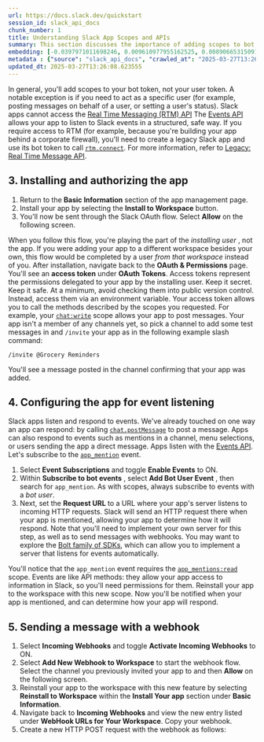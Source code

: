 ```yaml
---
url: https://docs.slack.dev/quickstart
session_id: slack_api_docs
chunk_number: 1
title: Understanding Slack App Scopes and APIs
summary: This section discusses the importance of adding scopes to bot tokens instead of user tokens, with exceptions for actions requiring user impersonation. It highlights the Events API for structured event listening and mentions the need for a legacy app to access the Real Time Messaging API under certain conditions.
embedding: [-0.0397971011698246, 0.009610977955162525, 0.0089066531509161, -0.01831243373453617, -0.020896805450320244, -0.046274665743112564, -0.017192170023918152, 0.014707623980939388, -0.0034828009083867073, 0.03631430119276047, -0.0022405278868973255, 0.01598317176103592, -0.027840223163366318, -0.015916621312499046, -0.00040900727617554367, 0.004664069507271051, -0.02699725329875946, 0.038332995027303696, -0.02263820543885231, 0.028306076303124428, 0.03247656300663948, 0.04498802870512009, -0.011690676212310791, 0.05434944108128548, -0.03782277554273605, -0.021185191348195076, -0.03223254531621933, 0.06260168552398682, -0.031034640967845917, -0.02540004439651966, 0.0005053665954619646, -0.007265078369528055, -0.040129851549863815, 0.05150996148586273, 0.014086487703025341, 0.009694165550172329, 0.023470085114240646, 0.02588808164000511, 0.019576890394091606, -0.0244461577385664, -0.03984146937727928, -0.002033944707363844, 0.0017455598572269082, 0.03613683208823204, -0.04032950475811958, 0.019931824877858162, -0.0852288007736206, 0.0015819569816812873, -0.012178711593151093, 0.015894439071416855, -0.05062262341380119, -0.012045610696077347, 0.012755481526255608, 0.006577391643077135, -0.013465351425111294, -0.02520039491355419, -0.03493892773985863, 0.004433915950357914, -0.03788932412862778, 0.018024049699306488, -0.011823776178061962, 0.01741400547325611, -0.02999201789498329, 0.0080137699842453, -0.005429398268461227, -0.009156216867268085, -0.00714306952431798, 0.023159516975283623, 0.00019341192091815174, 0.04319116845726967, 0.037135086953639984, 0.004628021270036697, -0.03223254531621933, 0.0016748501220718026, -0.006904597394168377, -0.010886525735259056, -0.029393065720796585, 0.07285043597221375, -0.04591973125934601, -0.011213731952011585, 0.0018384529976174235, -0.038998495787382126, -0.05470437556505203, -0.04487711191177368, -0.06726020574569702, 0.013953386805951595, -0.05665652081370354, -0.045187678188085556, 0.018412260338664055, -0.012145436368882656, -0.001651280210353434, -0.0050079128704965115, -0.01649339124560356, 0.0283726267516613, 0.051376860588788986, -0.0066217584535479546, -0.014951642602682114, -0.0077974810265004635, 0.012056702747941017, 0.052974067628383636, 0.06699400395154953, -0.04478837549686432, -0.08846758306026459, -0.06504186242818832, 0.042880598455667496, -0.027773674577474594, 0.04296933487057686, 0.032143812626600266, -0.025444412603974342, -0.04849301278591156, -0.11198203265666962, -0.007331628818064928, 0.012378362938761711, -0.00274797435849905, 0.008318792097270489, -0.019776541739702225, 0.026908518746495247, -0.04498802870512009, 0.01827915944159031, -0.05745512247085571, -0.05142122507095337, -0.000830492761451751, 0.01384247001260519, -0.0028505728114396334, 0.008862286806106567, -0.032165996730327606, -0.004478283226490021, 0.010725695639848709, -0.012300720438361168, 0.017014702782034874, 0.043790120631456375, 0.009256042540073395, 0.056124117225408554, -0.04946908354759216, -0.014330505393445492, -0.031212108209729195, -0.052486032247543335, -0.016193915158510208, -0.003352473257109523, 0.030724072828888893, 0.021151915192604065, -0.06464256346225739, -0.004941362421959639, -0.0002097028773277998, -0.0453207790851593, -0.03593718260526657, -0.04112810641527176, 0.0038183254655450583, -0.023048600181937218, -0.003610355779528618, -0.01756928861141205, 0.03638084977865219, -0.013609543442726135, 0.0026301247999072075, 0.017502738162875175, -0.008363159373402596, -0.023470085114240646, 0.06038333848118782, -0.03536041080951691, -0.029548348858952522, -0.006460928358137608, 0.005745512433350086, 0.009178400970995426, -0.027285637333989143, -0.07555681467056274, -0.007137523498386145, 0.018412260338664055, -0.01919977180659771, -0.05741075798869133, 0.01427504699677229, -0.03871011361479759, 0.0040457057766616344, 0.014452515169978142, 0.01945488154888153, 0.039419982582330704, -0.019077762961387634, -0.03294241800904274, -0.011790500953793526, -0.012855306267738342, -0.004555925261229277, -0.014031029306352139, -0.019565798342227936, -0.028705378994345665, -0.037623122334480286, -0.022937683388590813, -0.0030724070966243744, -0.005626276135444641, 0.01315478328615427, -0.020264577120542526, -0.0033552460372447968, -0.0017150576459243894, -0.014031029306352139, -0.015850072726607323, 0.0044616456143558025, 0.00027850622427649796, 0.011002988554537296, 0.019255230203270912, -0.01531766913831234, 0.03369665518403053, -0.02721908688545227, 0.017291996628046036, 0.005121603142470121, 0.013631727546453476, -0.0070321522653102875, 0.00639992393553257, -0.020286761224269867, 0.020708246156573296, 0.043124619871377945, -0.025444412603974342, 0.006078264210373163, 0.017491646111011505, -0.07249549776315689, 0.013110416010022163, 0.0466739684343338, -0.05949600040912628, -0.0070432438515126705, 0.0080137699842453, -0.015406402759253979, -0.03365228697657585, -0.03706853836774826, -0.01758038066327572, 0.0045503792352974415, 0.03265403211116791, -0.015550595708191395, 0.031034640967845917, 0.017325270920991898, 0.045409511774778366, -0.019321780651807785, 0.028927212581038475, 0.014840724878013134, 0.002157340059056878, 0.03815552592277527, 0.004658523481339216, -0.02974800020456314, 0.04600846767425537, -0.03547132760286331, 0.04543169587850571, -0.028527911752462387, 0.0049191792495548725, 0.014785266481339931, 0.0028921666089445353, 0.005165969952940941, 0.03924251347780228, 0.030058568343520164, 0.026398299261927605, 0.01603863015770912, 0.00462524825707078, -0.05918543413281441, 0.031056823208928108, 0.03436215594410896, 0.050178952515125275, -0.004769440740346909, 0.0032221453730016947, 0.006760404910892248, 0.03640303388237953, -0.06300098448991776, 0.004822126589715481, 0.005690053571015596, -0.002071379218250513, -0.017890948802232742, 0.024179955944418907, -0.0063666487112641335, -0.016548849642276764, 0.008823465555906296, 0.0297258161008358, -0.003821098478510976, -0.01876719482243061, 0.02010929398238659, 0.025555329397320747, -0.0070210606791079044, -0.036469586193561554, -0.0061059934087097645, 0.023492269217967987, -0.012589105404913425, -0.01086434256285429, -0.026398299261927605, -0.02289331518113613, -0.01695924438536167, -0.011657400988042355, 0.014585615135729313, 0.007841847836971283, 0.015051467344164848, 0.005157650914043188, 0.028683194890618324, 0.011391199193894863, 0.020941171795129776, 0.004386776126921177, -0.007248440757393837, 0.012578013353049755, -0.013332250528037548, -0.052441664040088654, 0.05026768893003464, -0.031034640967845917, -0.021185191348195076, 0.0035770805552601814, 0.0695229172706604, 0.03631430119276047, 0.000670702604111284, -0.00400965753942728, 0.0022488466929644346, 0.00033101861481554806, 0.01895575411617756, 0.010559320449829102, -0.019599074497818947, 0.014164130203425884, 0.016881601884961128, 0.015683695673942566, -0.01734745502471924, 0.04414505511522293, -0.06646160036325455, -0.023603186011314392, 0.0466739684343338, -0.02653140015900135, -0.021817417815327644, -0.021595584228634834, 0.038776662200689316, 0.07888433337211609, 0.02106318064033985, -0.014552339911460876, -0.009921546094119549, -0.020253485068678856, 0.008385342545807362, -0.0067825885489583015, -0.03449525684118271, -0.0011590850772336125, -0.0945902094244957, 0.005640141200274229, 0.014130854979157448, 0.0017330816481262445, -0.025022925809025764, 0.07151942700147629, -0.06743767112493515, -0.01573915407061577, 0.042636580765247345, -0.011590850539505482, -0.00496631907299161, 0.020674971863627434, 0.019410515204072, 0.03154486045241356, 0.08017097413539886, -0.007498004473745823, -0.00870145671069622, -0.019843092188239098, -0.0369798019528389, -0.05239729955792427, 0.05554734915494919, -0.02015366032719612, -0.015073651447892189, -0.03491674363613129, 0.029548348858952522, -0.05439380928874016, -0.03225472941994667, -0.025311311706900597, -0.046319033950567245, -0.019599074497818947, 0.017990773543715477, -0.020697154104709625, -0.049291614443063736, -0.011036263778805733, 0.006693854462355375, -0.055236779153347015, 0.02263820543885231, 0.01029311865568161, -0.014796358533203602, 0.0194659736007452, 0.018345709890127182, 0.02010929398238659, -0.08593866974115372, -0.02948179841041565, -0.004780532326549292, 0.05470437556505203, 0.004533741623163223, 0.02402467094361782, -0.02307078242301941, -0.06335592269897461, 0.013753736391663551, -0.0044255973771214485, 0.019088855013251305, -0.01573915407061577, 0.011163818649947643, 0.05346210300922394, -0.028905030339956284, -0.033275168389081955, -0.021196281537413597, -0.018168242648243904, 0.014141946099698544, -0.0021531807724386454, 0.0045392876490950584, 0.00395142612978816, 0.03365228697657585, -0.008257787674665451, -0.02216126210987568, 0.022127985954284668, 0.0007473048171959817, 0.03201071172952652, -0.01052049919962883, 0.023447901010513306, -0.018190424889326096, 0.06619539856910706, -0.03163359314203262, 0.02488982491195202, -0.00845743902027607, -0.03478364273905754, 0.0017303087515756488, 0.005177061539143324, -0.01922195591032505, 0.02032003551721573, -0.003152822144329548, -0.026021180674433708, 0.029592717066407204, -5.8101562899537385e-05, 0.020930081605911255, 0.02630956657230854, -0.043346453458070755, -0.024290872737765312, -0.0059340717270970345, 0.03458399325609207, -0.012777664698660374, 0.05013458803296089, 0.04372357204556465, 0.055192410945892334, -0.05789879336953163, 0.025444412603974342, -0.007620013318955898, -0.041727062314748764, 0.0262873824685812, 0.013176966458559036, 0.012877490371465683, 0.059806570410728455, -0.06415452063083649, -0.03498329222202301, -0.04230383038520813, 0.033985037356615067, 0.02402467094361782, 0.01167958416044712, -0.04170487821102142, 0.0074647292494773865, -0.00393756153061986, 0.006655033677816391, 0.030236035585403442, -0.016748500987887383, -0.010808884166181087, 0.008984295651316643, 0.02238309569656849, 0.0030502236913889647, 0.02832826040685177, -0.03136739134788513, -0.06379958987236023, 0.01601644791662693, 0.05470437556505203, -0.05918543413281441, -0.046540867537260056, 0.011479932814836502, 0.019965101033449173, -0.03819989413022995, -0.037379104644060135, -0.0347614586353302, -0.003274831222370267, 0.02655358426272869, 0.04024076834321022, -0.00814132485538721, 0.01855645142495632, -0.01050940714776516, 0.021872878074645996, 0.01741400547325611, 0.011457749642431736, 0.001268615829758346, -0.023425718769431114, 0.019410515204072, -0.016149548813700676, 0.06659470498561859, -0.0046862526796758175, 0.04181579500436783, 0.010259843431413174, -0.026220832020044327, -0.04456654191017151, 0.03296459838747978, 0.03664705157279968, 0.03090154007077217, 0.018378984183073044, 0.038066793233156204, 0.020652787759900093, -0.024845458567142487, 0.014385964721441269, 0.03382975608110428, 0.03629211708903313, 0.024623624980449677, -0.007830756716430187, -0.02261602319777012, 0.024091221392154694, -0.06397705525159836, 0.027152536436915398, 0.038310810923576355, -0.009355868212878704, 0.02104099839925766, -0.03917596489191055, -0.021817417815327644, -0.02358100190758705, 0.00788621511310339, 0.017547104507684708, -0.02287113294005394, -0.03724600374698639, -0.022782398387789726, 0.05457127466797829, 0.029548348858952522, -0.0001649893820285797, -0.017425095662474632, -0.005121603142470121, 0.0012381135020405054, 0.0493803508579731, -0.0342734232544899, -0.028860662132501602, 0.012167619541287422, 0.026376117020845413, -0.032609663903713226, 0.017236536368727684, -0.02950398251414299, 0.021673226729035378, 0.028638828545808792, -0.012589105404913425, -0.030724072828888893, 0.02883847989141941, 0.007880669087171555, -0.00834652129560709, -0.004996821284294128, 0.01338770892471075, -0.05009021982550621, -0.021207373589277267, -0.007498004473745823, -0.018478810787200928, -0.021140823140740395, 0.004400641191750765, -0.003513303119689226, -0.012522554956376553, -0.008157962001860142, 0.02559969574213028, -0.05678962171077728, -0.04591973125934601, -0.005617957562208176, 0.009805083274841309, -0.02588808164000511, 0.020874621346592903, 0.02903812937438488, 0.00041559297824278474, -0.033230800181627274, -0.009854995645582676, -0.00480826199054718, -0.005906342528760433, 0.01690378598868847, 0.022039253264665604, 0.015417494811117649, -0.008546172641217709, 0.018478810787200928, -0.006028351373970509, 0.04614156484603882, 0.002682810416445136, -0.009311500936746597, 0.00011802286462625489, -0.0009823107393458486, -0.011712859384715557, -0.019244138151407242, -0.0037795044481754303, 0.02906031347811222, 0.005889704916626215, -0.0023888798896223307, 0.01530657708644867, -0.007608921732753515, 0.01027648150920868, -0.02974800020456314, 0.01315478328615427, -0.0061891814693808556, 0.00026377502945251763, 0.001959075452759862, 0.032587479799985886, -0.03493892773985863, -0.009599885903298855, -0.019854184240102768, -0.0013150623999536037, -0.03269840031862259, -0.008424163796007633, 0.0035216219257563353, -0.06482002884149551, 0.014208496548235416, 0.032831497490406036, -0.028283892199397087, -0.03507202863693237, -0.02859446033835411, 0.021418116986751556, 0.0012152368435636163, -0.020941171795129776, 0.014019937254488468, -0.041993264108896255, 0.0023639234714210033, 0.03684670478105545, 0.0019618484657257795, 0.02903812937438488, -0.015495136380195618, 0.017003610730171204, -0.0015140201430767775, 0.024534890428185463, 0.004372911527752876, -0.009544427506625652, -0.025311311706900597, -0.020031651481986046, -0.015450770035386086, 0.023691920563578606, 0.013720461167395115, 0.004256448708474636, 0.009660890325903893, 0.01622718945145607, 0.012622380629181862, -0.0002237408480141312, -0.01990964263677597, -0.020220210775732994, 0.015439677983522415, 0.02471235767006874, -0.02930433116853237, 0.008779098279774189, 0.01621609926223755, 0.023026416078209877, -0.014208496548235416, -0.013897928409278393, -0.013531901873648167, 0.032831497490406036, 0.0008339589112438262, 0.015151293016970158, 0.02375847101211548, -0.036957621574401855, -0.010265389457345009, 0.005457127466797829, 0.02351445145905018, 0.0020949491299688816, 0.05284096673130989, -0.02992546744644642, -0.043568287044763565, -0.002883847802877426, 0.007409270852804184, 0.029681449756026268, -0.005068917293101549, 0.02077479660511017, -0.007392633240669966, -0.01690378598868847, 0.006826955359429121, -0.02264929749071598, 0.02655358426272869, 0.013243516907095909, -0.0005476538208313286, 0.008268879726529121, -0.009993642568588257, 0.010709058493375778, -0.006394378375262022, -0.03112337365746498, 0.05146559327840805, -0.005895250476896763, 0.04006330296397209, -0.03702417016029358, -0.030546603724360466, -0.014829633757472038, 0.0009497287683188915, -0.004603065084666014, -0.01919977180659771, 0.02060842141509056, 0.018478810787200928, 0.007586738560348749, -0.019843092188239098, 0.007675472181290388, -0.038066793233156204, 0.02469017542898655, 0.031056823208928108, 0.013265700079500675, -0.03431779146194458, 0.01109726820141077, 0.011701767332851887, 0.02606554888188839, 0.030768439173698425, 0.008812373504042625, -0.0068713221698999405, -0.04694017022848129, 0.026597950607538223, 0.03953089937567711, -0.00035372195998206735, -0.024423973634839058, -0.04157177731394768, 0.013409893028438091, 0.027108170092105865, -0.01761365495622158, 0.026132099330425262, 0.0262873824685812, 0.03567098081111908, -0.022804582491517067, -0.0009802309796214104, -0.0324321985244751, -0.007026606239378452, -0.017691297456622124, 0.006666125264018774, 0.018146058544516563, 0.007448091637343168, 0.009122941642999649, -0.01349862664937973, -0.07795263081789017, 0.020042743533849716, 0.005678961984813213, 0.0019521431531757116, -0.01734745502471924, -0.0013899315381422639, -0.021362658590078354, 0.0027798630762845278, -0.028017692267894745, 0.03924251347780228, -0.027995508164167404, 0.0013913179282099009, 0.012655655853450298, -0.019965101033449173, 0.02084134705364704, -0.029193414375185966, 0.009056391194462776, -0.005418306682258844, -0.011252552270889282, -0.002483159536495805, 0.003876557108014822, 0.0017594245728105307, -0.022760214284062386, -0.043590471148490906, -0.014374872669577599, -0.005717783235013485, -0.005587455350905657, 0.02630956657230854, 0.009411326609551907, 0.00196878076530993, 0.03343045338988304, -0.03256529942154884, 0.007697655353695154, 0.03429560735821724, -0.05559171363711357, 0.0011036264477297664, 0.015450770035386086, -0.06717146933078766, 0.027352187782526016, -0.015606054104864597, -0.009028661996126175, 0.013476443476974964, 0.008645998314023018, -0.00531016243621707, 0.03380757197737694, 0.023226067423820496, -0.022061437368392944, -0.003504984313622117, 0.005371166858822107, 0.011296919547021389, 0.02400248870253563, -0.00571223720908165, 0.005454354453831911, -0.022571654990315437, -0.007864031009376049, -0.0007174958009272814, 0.034672725945711136, -0.010875433683395386, -0.01826806738972664, 0.0011701767798513174, 0.018001865595579147, -0.02199488691985607, 0.04991275072097778, -0.018667370080947876, -0.0005261636106297374, -0.02608773112297058, -0.018878111615777016, -0.002054741606116295, -0.014807449653744698, 0.02564406208693981, 0.03314206749200821, 0.01740291342139244, -0.03150049224495888, -0.014419239945709705, -0.008962111547589302, 0.03846609592437744, -0.04305806756019592, -0.053151536732912064, -0.008623814210295677, 0.025466594845056534, -0.06149251013994217, -0.009322592988610268, 0.013676093891263008, -0.013964478857815266, -0.023913754150271416, 0.014130854979157448, -0.03061315417289734, -0.010337485931813717, -0.0109918974339962, -0.04092845693230629, -0.022272178903222084, -0.0315670445561409, -0.02126283198595047, 0.010337485931813717, -0.022804582491517067, -0.025022925809025764, -0.00137052102945745, 0.0178133063018322, -0.09157326072454453, -0.03822207823395729, 0.00601171376183629, -0.016881601884961128, -0.003857146482914686, 0.008579447865486145, -0.005282432772219181, 0.014829633757472038, -0.0005344824166968465, -0.014685440808534622, 0.0203311275690794, -0.02008710987865925, -0.014463606290519238, -0.004320226144045591, 0.03700198605656624, -0.010465040802955627, 0.021850693970918655, 0.010381852276623249, -0.019366146996617317, 0.004933043848723173, 0.006377740763127804, -0.009838358499109745, -0.01106953900307417, 0.04964655265212059, -0.010670237243175507, -0.011945785023272038, 0.005052279680967331, -0.012622380629181862, 0.04188234359025955, 0.003150049364194274, 0.007420362439006567, 0.05279659852385521, -0.04596409946680069, -0.023203883320093155, -0.030812805518507957, 0.02010929398238659, -0.01601644791662693, 0.004827672149986029, 0.004783305339515209, -0.029415247961878777, 0.004844309762120247, 0.018390076234936714, 0.0049829562194645405, -0.027263455092906952, 0.012167619541287422, 0.025266943499445915, -0.03961963206529617, -0.0021920017898082733, -0.014208496548235416, 0.024401789531111717, 0.03593718260526657, 0.008923291228711605, 0.03229909762740135, 0.01279984787106514, 0.007453637663275003, 0.03385193645954132, -0.003810006659477949, 0.003884875914081931, 0.02215017005801201, 0.00892883725464344, 0.05372830480337143, 0.011191547848284245, 0.0021448619663715363, -0.014019937254488468, 0.008584992960095406, -0.01451906468719244, 0.004417278803884983, -0.03933124989271164, -0.04050697013735771, 0.014130854979157448, -0.0299698356539011, 0.015373127534985542, 0.05599101632833481, 0.007220711559057236, 0.0029448524583131075, 0.024756725877523422, -0.015617145225405693, 0.017957499250769615, 0.0058564296923577785, -0.020275669172406197, 0.021639950573444366, -0.006233548279851675, 0.01601644791662693, 0.04534296318888664, 0.0101655637845397, -0.025688430294394493, 0.023492269217967987, 0.011230369098484516, 0.01531766913831234, -0.015894439071416855, 0.047694407403469086, 0.0015278848586604, 0.007736476603895426, -0.011845960281789303, -0.00020277056319173425, 0.0035853993613272905, -0.04443344101309776, 0.02398030459880829, 0.0520867295563221, -0.008202329277992249, 0.033497001975774765, 0.015960989519953728, -0.00867372751235962, 0.008390888571739197, 0.008529534563422203, 0.037645306438207626, 0.020530778914690018, 0.019976193085312843, 0.020752612501382828, -0.020674971863627434, 0.024113405495882034, -0.04097282513976097, 0.005762150045484304, 0.021174099296331406, -0.030812805518507957, 0.00901757087558508, 0.02650921791791916, -0.0053878044709563255, 0.015960989519953728, -0.002426314400509, 0.013775919564068317, -0.01451906468719244, -0.022061437368392944, 0.037867140024900436, 0.0024484978057444096, -0.0015334306517615914, 0.018423352390527725, -0.03629211708903313, -2.3136641175369732e-05, -0.016970336437225342, 0.005127148702740669, 0.023913754150271416, -0.01530657708644867, 0.010115651413798332, -0.057499490678310394, 0.010781154967844486, 0.03613683208823204, 0.011291373521089554, -0.02193942666053772, 0.026664501056075096, -0.032387830317020416, -0.017203262075781822, -0.003302560420706868, -0.00011204373004147783, -0.02221672050654888, -0.0031167741399258375, -0.0224163718521595, 0.04292496666312218, -0.025000743567943573, -0.004261994268745184, 0.013332250528037548, 0.007409270852804184, 0.006555208005011082, 0.010209931060671806, -0.029614899307489395, 0.02126283198595047, -0.010198839008808136, -0.05195362865924835, -0.04640776664018631, -0.0018689553253352642, -0.027729306370019913, 0.023004233837127686, 0.033319536596536636, -0.013321159407496452, -0.02855009399354458, 0.005348983220756054, -0.010548228397965431, 0.03480582684278488, -0.02009820193052292, -0.0026481489185243845, -0.014707623980939388, 0.05026768893003464, 0.003474482102319598, 0.0019050033297389746, 0.025710612535476685, 0.01988745853304863, 0.012611288577318192, 0.009688619524240494, -0.013176966458559036, 0.0233369842171669, -0.006544116418808699, 0.005823154468089342, -0.002969808876514435, 0.02559969574213028, 0.02036440372467041, -0.023647552356123924, -0.007303899619728327, 0.03549351170659065, -0.026464849710464478, -0.024335239082574844, -0.0070210606791079044, 0.023203883320093155, 0.0035271677188575268, -0.001565319369547069, -0.0352494940161705, -0.027818040922284126, -0.0028283894062042236, -0.04578663036227226, -0.007570100948214531, 0.022083619609475136, -0.007331628818064928, 0.016881601884961128, -0.006921235006302595, 0.0018966846400871873, 0.012733297422528267, 0.012089977972209454, -0.04055133834481239, 0.035316046327352524, 0.015262210741639137, 0.011723950505256653, 0.011169364675879478, -0.0018259749049320817, -0.016948152333498, -0.0038405091036111116, -0.019976193085312843, -0.013443168252706528, -0.021362658590078354, -0.05186489596962929, 0.02057514525949955, -0.041305575519800186, -0.05860866233706474, -0.008213420398533344, -0.005800970830023289, -0.004664069507271051, 0.008302154019474983, 0.04339081794023514, -0.019587982445955276, -0.018112782388925552, -0.0010405422654002905, 0.007131977938115597, 0.037201639264822006, -0.005626276135444641, -0.037844959646463394, -0.00846298411488533, 0.007093156687915325, -0.028749745339155197, -0.005307389423251152, -0.016182823106646538, 0.023958120495080948, 0.026886336505413055, 0.00515210535377264, 0.02879411168396473, -0.0092726806178689, -0.03813334181904793, -0.008069228380918503, 0.016182823106646538, 0.041283391416072845, -0.016626492142677307, -0.008729185909032822, -0.004176033660769463, -0.003485573921352625, 0.01643793284893036, 0.02422432228922844, -0.008379796519875526, 0.007242894731462002, -0.0014682668261229992, 0.01898902840912342, 0.02881629578769207, -0.018112782388925552, -0.03203289583325386, 0.017491646111011505, 0.04374575614929199, 0.011202639900147915, -0.023492269217967987, -0.028993763029575348, 0.009394689463078976, 0.004270313307642937, 0.007359358016401529, -0.018434442579746246, 0.007980494759976864, 0.012533647008240223, 0.03252093121409416, -0.018478810787200928, 0.03360791876912117, 0.0021642723586410284, -0.020220210775732994, -0.01987636648118496, -0.002329261740669608, -0.03502766042947769, 0.011934693902730942, 0.005060598719865084, -0.02147357538342476, -0.0324321985244751, -0.02083025500178337, 0.02400248870253563, 0.0032637394033372402, 0.04272531718015671, -0.02928214892745018, 0.005002366844564676, 0.0026758781168609858, 0.03365228697657585, 0.029149048030376434, -0.014385964721441269, -0.015960989519953728, 0.02520039491355419, -0.023869387805461884, -0.013886837288737297, 0.01531766913831234, 0.02466799132525921, 0.01451906468719244, 0.007248440757393837, -0.03766749054193497, -0.00515210535377264, -0.027973324060440063, 0.016970336437225342, 0.00810250360518694, 0.02169540897011757, -0.026664501056075096, 0.04565352946519852, 0.01760256476700306, -0.06269041448831558, 0.01304386556148529, 0.0461859330534935, 0.014818541705608368, -0.013343342579901218, 0.015007100999355316, -0.037623122334480286, 0.00869036465883255, 0.00814132485538721, 0.007048789877444506, -0.006666125264018774, -0.0076255593448877335, 0.003455071710050106, 0.04234819859266281, 0.003848827676847577, -0.015716971829533577, -0.010326393879950047, 0.0039569721557199955, 0.007769751828163862, -0.007869577035307884, 0.007897306233644485, -0.021185191348195076, -0.0031555951572954655, -0.008823465555906296, -0.07054335623979568, -0.009322592988610268, -0.06322281807661057, 0.004445008002221584, 0.04072880744934082, 0.009916000068187714, 0.0023334212601184845, 0.009483423084020615, -0.009256042540073395, 0.024113405495882034, 0.02588808164000511, -0.005077235866338015, 0.033053334802389145, -0.007570100948214531, -0.018356801941990852, 0.014685440808534622, 0.054793111979961395, -0.008601631037890911, -0.019998375326395035, 0.033008966594934464, 0.033053334802389145, 0.0059451633132994175, 0.02633175067603588, 0.009588793851435184, -0.02495637536048889, -0.015262210741639137, -0.030369136482477188, 0.015362036414444447, 0.04208199679851532, -0.01270002219825983, 0.005301843397319317, -0.02242746390402317, -0.013310067355632782, 0.018922479823231697, 0.02213907800614834, 0.0022072528954595327, 0.025777162984013557, 0.037844959646463394, 0.01603863015770912, 0.03181106224656105, -0.024823276326060295, -0.018157150596380234, 0.019111039116978645, -0.00993818324059248, 0.009877178817987442, 0.0013774533290416002, -0.013665002770721912, -0.008640452288091183, 0.017314178869128227, 0.01695924438536167, -0.04782750830054283, -0.005662324372678995, -0.0031722327694296837, 0.011036263778805733, 0.003407931886613369, 0.007936127483844757, -0.018356801941990852, -0.0042176274582743645, 0.051155027002096176, -0.007969402708113194, -0.009084121324121952, 0.004392322152853012, -0.0035937181673943996, -0.042902782559394836, -0.005240838974714279, -0.014075396582484245, 0.01573915407061577, 0.030036386102437973, 0.029881101101636887, -0.01947706565260887, 0.006854684557765722, 0.007830756716430187, -0.021606676280498505, 0.004031841177493334, 0.021795235574245453, -0.015450770035386086, -0.009339230135083199, 0.021639950573444366, -0.006555208005011082, 0.02861664444208145, -0.029681449756026268, -0.005457127466797829, 0.0022391416132450104, -0.007015514653176069, 0.009366960264742374, -0.000320273480610922, 0.009916000068187714, 0.0270194374024868, 0.016826143488287926, 0.04270313307642937, -0.020963355898857117, 0.0014668803196400404, 0.011075085029006004, -0.015395310707390308, 0.022494014352560043, 0.0030973635148257017, -0.02582153119146824, -0.011263644322752953, 0.027507472783327103, -0.008707002736628056, -0.04254784807562828, -0.0070321522653102875, 0.02101881429553032, 0.003313652239739895, -0.00030935509130358696, -0.019554706290364265, 0.004664069507271051, -0.0018079507863149047, 0.036913253366947174, 0.012822031043469906, 0.026220832020044327, 0.024157771840691566, -0.037867140024900436, 0.022738032042980194, -0.009172854945063591, -0.0152289355173707, 0.016970336437225342, 0.00787512306123972, 0.012755481526255608, -0.009300409816205502, -0.02839481085538864, 0.010110105387866497, -0.04159396141767502, -0.01256692223250866, 0.02055296301841736, 0.03314206749200821, -0.009078575298190117, -0.013676093891263008, 0.026686685159802437, -0.000475210981676355, 0.009699711576104164, -0.018467718735337257, -0.02129610814154148, 0.027840223163366318, -0.0039680637419223785, -0.03478364273905754, 0.021185191348195076, 0.007059881463646889, 0.0019729402847588062, 0.022305455058813095, -0.04039605334401131, 0.016171731054782867, 0.025799347087740898, -0.03547132760286331, 0.02014256827533245, 0.009416872635483742, 0.001498769037425518, -0.0011701767798513174, -0.016848327592015266, -0.012644563801586628, -0.025488778948783875, 0.018367892131209373, -0.006205819081515074, -0.005229747388511896, -0.0028921666089445353, -0.019133221358060837, -0.018933570012450218, 0.02815079316496849, -0.006638396065682173, -0.02329261787235737, -0.001107785850763321, -0.03839954361319542, -0.0089066531509161, -0.013021682389080524, 0.02193942666053772, -0.0011382880620658398, -0.010226568207144737, -0.011934693902730942, 0.0023639234714210033, 0.010819975286722183, 0.032165996730327606, -0.036602683365345, 0.011319102719426155, -0.034894559532403946, -0.007869577035307884, -0.01986527629196644, 0.028949396684765816, -0.040595706552267075, -0.02329261787235737, -0.022249996662139893, 0.02329261787235737, 0.01783549040555954, 0.020031651481986046, -0.03318643569946289, -0.009533335454761982, -0.008973203599452972, 0.001709511736407876, -0.013232424855232239, -0.03276494890451431, 0.011402291245758533, 0.034184690564870834, -0.0018703417154029012, 0.007165252696722746, 0.018234793096780777, -0.045830998569726944, -0.034872375428676605, -0.021684318780899048, -0.01187923550605774, -0.011735042557120323, -0.02171759307384491, 0.016626492142677307, 0.011967969126999378, -0.011163818649947643, -0.009206130169332027, -0.010087922215461731, 0.031456124037504196, -0.015550595708191395, -0.007952765561640263, -0.010398490354418755, -0.02764057368040085, 0.02213907800614834, -0.01085325051099062, 0.02402467094361782, -0.012300720438361168, 0.02766275592148304, 0.02608773112297058, -0.004054024815559387, -0.016504483297467232, -0.025488778948783875, -0.008962111547589302, -0.00042148545617237687, 0.04685143753886223, -0.03367447108030319, -0.018212608993053436, 0.007231803145259619, 0.020231302827596664, -0.04591973125934601, 0.005240838974714279, 0.0020394905004650354, 0.018012957647442818, 0.04552042856812477, 0.018800469115376472, 0.016149548813700676, 0.00475280312821269, 0.002653694711625576, -0.033962853252887726, -0.049735285341739655, 0.008618268184363842, -0.0004897688631899655, -0.0420154444873333, 0.014696532860398293, -0.01714780367910862, 0.004456099588423967, -0.01177940983325243, -0.010786700062453747, -0.025333493947982788, 0.03680233657360077, -0.009228313341736794, -0.019155405461788177, 0.03247656300663948, -0.006826955359429121, 0.010004733689129353, -0.005174288526177406, -0.0015999809838831425, -0.013676093891263008, -0.004547606222331524, 0.021828509867191315, 0.0064498367719352245, 0.004475510213524103, 0.016571033746004105, 0.006549662444740534, 0.011186002753674984, 0.006899051368236542, -0.008108049631118774, 0.006178089417517185, -0.0060172597877681255, 0.03223254531621933, 0.008185691200196743, 0.05164306238293648, -0.0057732416316866875, -0.004311907105147839, 0.00372127303853631, 0.019843092188239098, 0.005238065961748362, 0.02287113294005394, 0.020397678017616272, -0.02520039491355419, -0.007237349171191454, 0.008163508027791977, -0.01235617883503437, 0.003859919495880604, 0.001208304543979466, 0.02010929398238659, -0.005723328795284033, -0.028727561235427856, 0.027951141819357872, -0.01245600450783968, 0.030480053275823593, -0.006660579703748226, 0.025688430294394493, -0.002562187844887376, -0.005967346951365471, -0.00879019033163786, -0.007769751828163862, -0.00845743902027607, -0.04024076834321022, -0.01714780367910862, 0.0024055172689259052, -0.014374872669577599, -0.0024859323166310787, -0.01671522669494152, 0.011746134608983994, 0.01718107797205448, 0.0015902757877483964, 0.011391199193894863, 0.0109641682356596, 0.00904530007392168, -0.002309851348400116, -0.017469463869929314, -0.013742644339799881, 0.018667370080947876, 0.0010100400540977716, 0.0030391321051865816, 0.021895060315728188, 0.01039294432848692, -0.008878923952579498, 0.02217235416173935, -0.019998375326395035, 0.0356266126036644, -0.013897928409278393, 0.027285637333989143, 0.041305575519800186, -0.006377740763127804, 0.02515602670609951, -0.018922479823231697, -0.010431765578687191, 0.006006167735904455, 0.0002999964344780892, 0.00880682747811079, -0.006793680135160685, -0.0070543354377150536, -0.00993818324059248, 0.038288626819849014, -0.01762474700808525, -0.028527911752462387, -0.01143556647002697, -0.0013018909376114607, 0.004960773047059774, 0.025067294016480446, 0.0122230788692832, 0.013454259373247623, 0.034894559532403946, 0.030102934688329697, -0.012555830180644989, 0.02056405320763588, -0.0008436641655862331, 0.018223701044917107, 0.056390319019556046, 0.032143812626600266, -0.0420154444873333, -0.0001783340994734317, -0.0014821314252912998, 0.01763583905994892, -0.009965912438929081, 0.0035964911803603172, -0.022693663835525513, 0.014652165584266186, -0.007758660241961479, -0.00028907801606692374, -0.004320226144045591, 0.007620013318955898, 0.01621609926223755, 0.011263644322752953, 0.01050940714776516, -0.003610355779528618, -0.005620730575174093, 0.02655358426272869, 0.01624937355518341, -0.005950709339231253, 0.019743265584111214, -0.027574023231863976, 0.029681449756026268, -0.010847704485058784, -0.013631727546453476, 0.015195660293102264, -0.007908398285508156, -0.01968780718743801, 0.0017441733507439494, -0.013398800976574421, 0.025777162984013557, 0.01027648150920868, 0.03910941258072853, -0.017014702782034874, -0.00867372751235962, 0.030768439173698425, 0.026132099330425262, -0.018146058544516563, -0.038488276302814484, 0.03221036121249199, -0.04760567471385002, -0.00993263814598322, -0.019499247893691063, -0.017314178869128227, -0.021118640899658203, 0.004076207987964153, -0.022238904610276222, 0.004547606222331524, 0.027063803747296333, 0.009699711576104164, -0.007392633240669966, -0.0037406834308058023, -0.02675323560833931, -0.031700145453214645, 0.023048600181937218, 0.009117396548390388]
metadata : {"source": "slack_api_docs", "crawled_at": "2025-03-27T13:26:06.944480", "url_path": "/quickstart", "chunk_size": 4839}
updated_dt: 2025-03-27T13:26:08.623555
---
```

In general, you'll add scopes to your bot token, not your user token. A notable exception is if you need to act as a specific user (for example, posting messages on behalf of a user, or setting a user's status).
Slack apps cannot access the [Real Time Messaging (RTM) API](https://docs.slack.dev/legacy/legacy-rtm-api)
The [Events API](https://docs.slack.dev/apis/events-api/) allows your app to listen to Slack events in a structured, safe way. If you require access to RTM (for example, because you're building your app behind a corporate firewall), you'll need to create a legacy Slack app and use its bot token to call [`rtm.connect`](https://docs.slack.dev/reference/methods/rtm.connect). For more information, refer to [Legacy: Real Time Message API](https://docs.slack.dev/legacy/legacy-rtm-api).
## 3. Installing and authorizing the app[​](https://docs.slack.dev/quickstart#installing "Direct link to 3. Installing and authorizing the app")
  1. Return to the **Basic Information** section of the app management page.
  2. Install your app by selecting the **Install to Workspace** button.
  3. You'll now be sent through the Slack OAuth flow. Select **Allow** on the following screen.


When you follow this flow, you're playing the part of the _installing user_ , not the app. If you were adding your app to a different workspace besides your own, this flow would be completed by a user _from that workspace_ instead of you.
After installation, navigate back to the **OAuth & Permissions** page. You'll see an **access token** under **OAuth Tokens**.
Access tokens represent the permissions delegated to your app by the installing user. Keep it secret. Keep it safe. At a minimum, avoid checking them into public version control. Instead, access them via an environment variable.
Your access token allows you to call the methods described by the scopes you requested. For example, your [`chat:write`](https://docs.slack.dev/reference/scopes/chat.write) scope allows your app to post messages.
Your app isn't a member of any channels yet, so pick a channel to add some test messages in and `/invite` your app as in the following example slash command:
```
/invite @Grocery Reminders
```

You'll see a message posted in the channel confirming that your app was added.
## 4. Configuring the app for event listening[​](https://docs.slack.dev/quickstart#listening "Direct link to 4. Configuring the app for event listening")
Slack apps listen and respond to events. We've already touched on one way an app can respond: by calling [`chat.postMessage`](https://docs.slack.dev/reference/methods/chat.postMessage) to post a message. Apps can also respond to events such as mentions in a channel, menu selections, or users sending the app a direct message. Apps listen with the [Events API](https://docs.slack.dev/apis/events-api/). Let's subscribe to the [`app_mention`](https://docs.slack.dev/reference/events/app_mention) event.
  1. Select **Event Subscriptions** and toggle **Enable Events** to ON.
  2. Within **Subscribe to bot events** , select **Add Bot User Event** , then search for `app_mention`. As with scopes, always subscribe to events with a _bot user_.
  3. Next, set the **Request URL** to a URL where your app's server listens to incoming HTTP requests. Slack will send an HTTP request there when your app is mentioned, allowing your app to determine how it will respond. Note that you'll need to implement your own server for this step, as well as to send messages with webhooks. You may want to explore the [Bolt family of SDKs](https://tools.slack.dev), which can allow you to implement a server that listens for events automatically.


You'll notice that the `app_mention` event requires the [`app_mentions:read`](https://docs.slack.dev/reference/scopes/app_mentions.read) scope. Events are like API methods: they allow your app access to information in Slack, so you'll need permissions for them. Reinstall your app to the workspace with this new scope. Now you'll be notified when your app is mentioned, and can determine how your app will respond.
## 5. Sending a message with a webhook[​](https://docs.slack.dev/quickstart#webhooks "Direct link to 5. Sending a message with a webhook")
  1. Select **Incoming Webhooks** and toggle **Activate Incoming Webhooks** to ON.
  2. Select **Add New Webhook to Workspace** to start the webhook flow. Select the channel you previously invited your app to and then **Allow** on the following screen.
  3. Reinstall your app to the workspace with this new feature by selecting **Reinstall to Workspace** within the **Install Your app** section under **Basic Information**.
  4. Navigate back to **Incoming Webhooks** and view the new entry listed under **WebHook URLs for Your Workspace**. Copy your webhook.
  5. Create a new HTTP POST request with the webhook as follows: